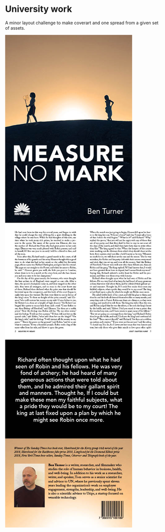 # University work
A minor layout challenge to make coverart and one spread from a given set of assets.

![coverart](cover_thumbnail.jpg)
![spread](cover_thumbnail2.jpg)
![back](cover_thumbnail3.jpg)